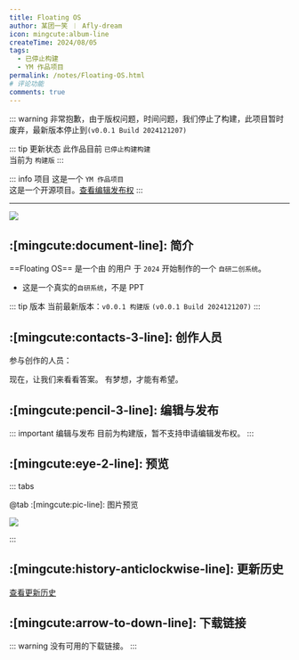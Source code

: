 ```yaml
---
title: Floating OS
author: 某团一笑 ︱ Afly-dream
icon: mingcute:album-line
createTime: 2024/08/05
tags:
  - 已停止构建
  - YM 作品项目
permalink: /notes/Floating-OS.html
# 评论功能
comments: true
---
```

::: warning 
非常抱歉，由于版权问题，时间问题，我们停止了构建，此项目暂时废弃，最新版本停止到`(v0.0.1 Build 2024121207)`

::: tip 更新状态
此作品目前 `已停止构建构建`  
当前为 `构建版`
:::

::: info 项目
这是一个 `YM 作品项目`  
这是一个开源项目。[查看编辑发布权](#编辑与发布)
:::

---

![](https://RI.youming.us.kg/ft.png)

## :[mingcute:document-line]: 简介

==Floating OS== 是一个由 <Badge text="Youming 工作室" type="tip" /> 的用户 <Badge text="Afly-dream" type="info" /> 于 `2024` 开始制作的一个 `自研二创系统`。

- 这是一个真实的`自研系统`，不是 PPT


::: tip 版本
当前最新版本：`v0.0.1 构建版` `(v0.0.1 Build 2024121207)`
:::

## :[mingcute:contacts-3-line]: 创作人员

参与创作的人员：<Badge text="某团一笑" type="info" /> <Badge text="Afly-dream" type="info" />

<LinkCard title="某团一笑" icon="https://RI.youming.us.kg/tx-2-ys.png" href="/notes/更多/工作室.html#某团一笑">
    现在，让我们来看看答案。
</LinkCard>

<LinkCard title="Afly-dream" icon="https://RI.youming.us.kg/tx-3-ys.png" href="/notes/更多/工作室.html#afly-dream">
    有梦想，才能有希望。
</LinkCard>

## :[mingcute:pencil-3-line]: 编辑与发布

::: important 编辑与发布
目前为构建版，暂不支持申请编辑发布权。
:::

## :[mingcute:eye-2-line]: 预览

::: tabs

@tab :[mingcute:pic-line]: 图片预览

![](https://RI.youming.us.kg/ft-yl.png)


:::

## :[mingcute:history-anticlockwise-line]: 更新历史

[查看更新历史](/notes/更新历史/Floating-OS.html)

## :[mingcute:arrow-to-down-line]: 下载链接

::: warning
没有可用的下载链接。
:::
